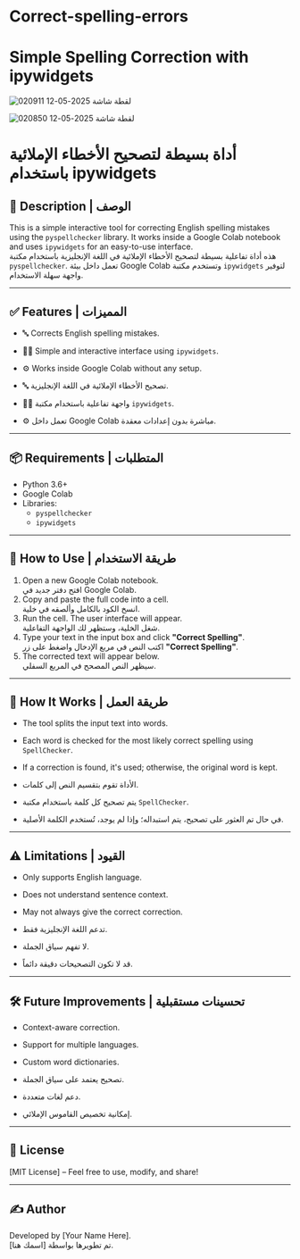 # Correct-spelling-errors
# Simple Spelling Correction with ipywidgets  

![لقطة شاشة 2025-05-12 020911](https://github.com/user-attachments/assets/738d29dd-70e1-4758-80db-8e76a23033e1)

![لقطة شاشة 2025-05-12 020850](https://github.com/user-attachments/assets/6797bd87-b8d1-4a89-bb38-567e53418674)

# أداة بسيطة لتصحيح الأخطاء الإملائية باستخدام ipywidgets

## 📌 Description | الوصف

This is a simple interactive tool for correcting English spelling mistakes using the `pyspellchecker` library. It works inside a Google Colab notebook and uses `ipywidgets` for an easy-to-use interface.  
هذه أداة تفاعلية بسيطة لتصحيح الأخطاء الإملائية في اللغة الإنجليزية باستخدام مكتبة `pyspellchecker`. تعمل داخل بيئة Google Colab وتستخدم مكتبة `ipywidgets` لتوفير واجهة سهلة الاستخدام.

---

## ✅ Features | المميزات

- 🔤 Corrects English spelling mistakes.
- 🧑‍💻 Simple and interactive interface using `ipywidgets`.
- ⚙️ Works inside Google Colab without any setup.

- 🔤 تصحيح الأخطاء الإملائية في اللغة الإنجليزية.
- 🧑‍💻 واجهة تفاعلية باستخدام مكتبة `ipywidgets`.
- ⚙️ تعمل داخل Google Colab مباشرة بدون إعدادات معقدة.

---

## 📦 Requirements | المتطلبات

- Python 3.6+
- Google Colab
- Libraries:
  - `pyspellchecker`
  - `ipywidgets`

---

## 🚀 How to Use | طريقة الاستخدام

1. Open a new Google Colab notebook.  
   افتح دفتر جديد في Google Colab.
2. Copy and paste the full code into a cell.  
   انسخ الكود بالكامل وألصقه في خلية.
3. Run the cell. The user interface will appear.  
   شغل الخلية، وستظهر لك الواجهة التفاعلية.
4. Type your text in the input box and click **"Correct Spelling"**.  
   اكتب النص في مربع الإدخال واضغط على زر **"Correct Spelling"**.
5. The corrected text will appear below.  
   سيظهر النص المصحح في المربع السفلي.

---

## 🧠 How It Works | طريقة العمل

- The tool splits the input text into words.
- Each word is checked for the most likely correct spelling using `SpellChecker`.
- If a correction is found, it's used; otherwise, the original word is kept.

- الأداة تقوم بتقسيم النص إلى كلمات.
- يتم تصحيح كل كلمة باستخدام مكتبة `SpellChecker`.
- في حال تم العثور على تصحيح، يتم استبداله؛ وإذا لم يوجد، تُستخدم الكلمة الأصلية.

---

## ⚠️ Limitations | القيود

- Only supports English language.
- Does not understand sentence context.
- May not always give the correct correction.

- تدعم اللغة الإنجليزية فقط.
- لا تفهم سياق الجملة.
- قد لا تكون التصحيحات دقيقة دائماً.

---

## 🛠️ Future Improvements | تحسينات مستقبلية

- Context-aware correction.
- Support for multiple languages.
- Custom word dictionaries.

- تصحيح يعتمد على سياق الجملة.
- دعم لغات متعددة.
- إمكانية تخصيص القاموس الإملائي.

---

## 📄 License

[MIT License] – Feel free to use, modify, and share!

---

## ✍️ Author

Developed by [Your Name Here].  
تم تطويرها بواسطة [اسمك هنا].
